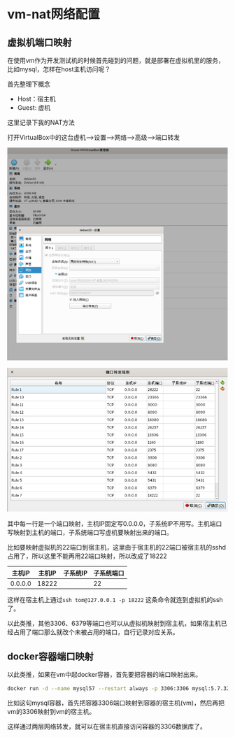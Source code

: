 # vm-nat网络配置

## 虚拟机端口映射

在使用vm作为开发测试机的时候首先碰到的问题，就是部署在虚拟机里的服务，比如mysql，怎样在host主机访问呢？

首先整理下概念

* Host：宿主机
* Guest: 虚机

这里记录下我的NAT方法


打开VirtualBox中的这台虚机-->设置-->网络-->高级-->端口转发


![vm-network1](./img/vm-network1.png)

![vm-network2](./img/vm-network2.png)

其中每一行是一个端口映射，主机IP固定写0.0.0.0，子系统IP不用写。主机端口写映射到主机的端口，子系统端口写虚机要映射出来的端口。

比如要映射虚拟机的22端口到宿主机，这里由于宿主机的22端口被宿主机的sshd占用了，所以这里不能再用22端口映射，所以改成了18222

| 主机IP  | 主机IP | 子系统IP | 子系统端口 |
|---------|--------|----------|------------|
| 0.0.0.0 | 18222  |          | 22         |



这样在宿主机上通过`ssh tom@127.0.0.1 -p 18222` 这条命令就连到虚拟机的ssh了。

以此类推，其他3306、6379等端口也可以从虚拟机映射到宿主机，如果宿主机已经占用了端口那么就改个未被占用的端口，自行记录对应关系。

## docker容器端口映射

以此类推，如果在vm中起docker容器，首先要把容器的端口映射出来。

```bash
docker run -d --name mysql57 --restart always -p 3306:3306 mysql:5.7.32
```
比如这句mysql容器，首先把容器3306端口映射到容器的宿主机(vm)，然后再把vm的3306映射到vm的宿主机。

这样通过两层网络转发，就可以在宿主机直接访问容器的3306数据库了。
